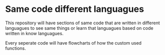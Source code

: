 # Same code different languagues
This repository will have sections of same code that are written in different languagues to see same things or learn that languagues based on code written in know languagues.

Every seperate code will have flowcharts of how the custom used functions.
